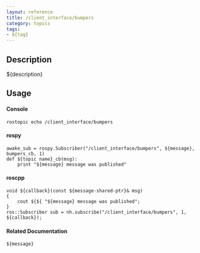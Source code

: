 ```yaml
---
layout: reference
title: /client_interface/bumpers
category: topics
tags: 
- ${tag}
---
```


## Description
${description}

## Usage
#### Console
```
rostopic echo /client_interface/bumpers
```

#### rospy
```
awake_sub = rospy.Subscriber("/client_interface/bumpers", ${message}, bumpers_cb, 1)
def ${topic name}_cb(msg):
    print "${message} message was published"
```

#### roscpp
```
void ${callback}(const ${message-shared-ptr}& msg)
{
    cout ${${ "${message} message was published";
}
ros::Subscriber sub = nh.subscribe("/client_interface/bumpers", 1, ${callback});
```

#### Related Documentation
``${message}``  